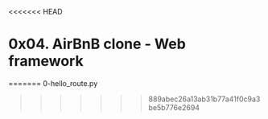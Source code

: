 <<<<<<< HEAD
# 0x04. AirBnB clone - Web framework
=======
0-hello_route.py
>>>>>>> 889abec26a13ab31b77a41f0c9a3be5b776e2694
